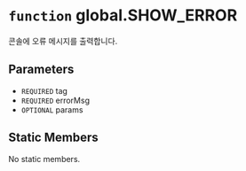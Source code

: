 # `function` global.SHOW_ERROR
콘솔에 오류 메시지를 출력합니다.

## Parameters
* `REQUIRED` tag 
* `REQUIRED` errorMsg 
* `OPTIONAL` params 

## Static Members
No static members.
